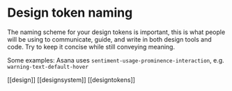 # Design token naming

The naming scheme for your design tokens is important, this is what people will be using to communicate, guide, and write in both design tools and code. Try to keep it concise while still conveying meaning.



Some examples:
Asana uses `sentiment-usage-prominence-interaction`, e.g. `warning-text-default-hover`


[[design]]
[[designsystem]]
[[designtokens]]